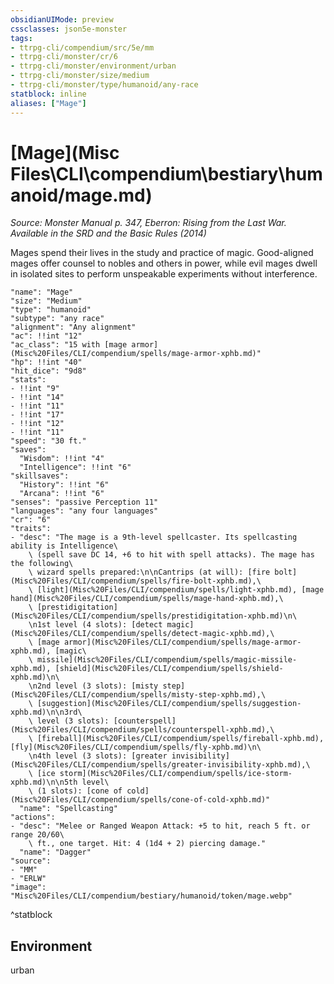 ```yaml
---
obsidianUIMode: preview
cssclasses: json5e-monster
tags:
- ttrpg-cli/compendium/src/5e/mm
- ttrpg-cli/monster/cr/6
- ttrpg-cli/monster/environment/urban
- ttrpg-cli/monster/size/medium
- ttrpg-cli/monster/type/humanoid/any-race
statblock: inline
aliases: ["Mage"]
---
```

# [Mage](Misc Files\CLI\compendium\bestiary\humanoid/mage.md)
*Source: Monster Manual p. 347, Eberron: Rising from the Last War. Available in the <span title='Systems Reference Document (5.1)'>SRD</span> and the Basic Rules (2014)*  

Mages spend their lives in the study and practice of magic. Good-aligned mages offer counsel to nobles and others in power, while evil mages dwell in isolated sites to perform unspeakable experiments without interference.

```statblock
"name": "Mage"
"size": "Medium"
"type": "humanoid"
"subtype": "any race"
"alignment": "Any alignment"
"ac": !!int "12"
"ac_class": "15 with [mage armor](Misc%20Files/CLI/compendium/spells/mage-armor-xphb.md)"
"hp": !!int "40"
"hit_dice": "9d8"
"stats":
- !!int "9"
- !!int "14"
- !!int "11"
- !!int "17"
- !!int "12"
- !!int "11"
"speed": "30 ft."
"saves":
  "Wisdom": !!int "4"
  "Intelligence": !!int "6"
"skillsaves":
  "History": !!int "6"
  "Arcana": !!int "6"
"senses": "passive Perception 11"
"languages": "any four languages"
"cr": "6"
"traits":
- "desc": "The mage is a 9th-level spellcaster. Its spellcasting ability is Intelligence\
    \ (spell save DC 14, +6 to hit with spell attacks). The mage has the following\
    \ wizard spells prepared:\n\nCantrips (at will): [fire bolt](Misc%20Files/CLI/compendium/spells/fire-bolt-xphb.md),\
    \ [light](Misc%20Files/CLI/compendium/spells/light-xphb.md), [mage hand](Misc%20Files/CLI/compendium/spells/mage-hand-xphb.md),\
    \ [prestidigitation](Misc%20Files/CLI/compendium/spells/prestidigitation-xphb.md)\n\
    \n1st level (4 slots): [detect magic](Misc%20Files/CLI/compendium/spells/detect-magic-xphb.md),\
    \ [mage armor](Misc%20Files/CLI/compendium/spells/mage-armor-xphb.md), [magic\
    \ missile](Misc%20Files/CLI/compendium/spells/magic-missile-xphb.md), [shield](Misc%20Files/CLI/compendium/spells/shield-xphb.md)\n\
    \n2nd level (3 slots): [misty step](Misc%20Files/CLI/compendium/spells/misty-step-xphb.md),\
    \ [suggestion](Misc%20Files/CLI/compendium/spells/suggestion-xphb.md)\n\n3rd\
    \ level (3 slots): [counterspell](Misc%20Files/CLI/compendium/spells/counterspell-xphb.md),\
    \ [fireball](Misc%20Files/CLI/compendium/spells/fireball-xphb.md), [fly](Misc%20Files/CLI/compendium/spells/fly-xphb.md)\n\
    \n4th level (3 slots): [greater invisibility](Misc%20Files/CLI/compendium/spells/greater-invisibility-xphb.md),\
    \ [ice storm](Misc%20Files/CLI/compendium/spells/ice-storm-xphb.md)\n\n5th level\
    \ (1 slots): [cone of cold](Misc%20Files/CLI/compendium/spells/cone-of-cold-xphb.md)"
  "name": "Spellcasting"
"actions":
- "desc": "Melee or Ranged Weapon Attack: +5 to hit, reach 5 ft. or range 20/60\
    \ ft., one target. Hit: 4 (1d4 + 2) piercing damage."
  "name": "Dagger"
"source":
- "MM"
- "ERLW"
"image": "Misc%20Files/CLI/compendium/bestiary/humanoid/token/mage.webp"
```
^statblock

## Environment

urban